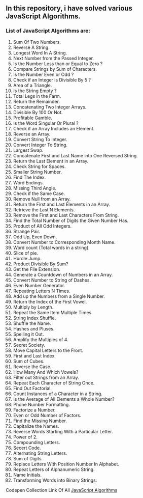 ## In this repository, i have solved various JavaScript Algorithms.

### List of JavaScript Algorithms are:

1. Sum Of Two Numbers.
1. Reverse A String.
1. Longest Word In A String.
1. Next Number from the Passed Integer.
1. Is the Number Less than or Equal to Zero ?
1. Compare Strings by Sum of Characters.
1. Is the Number Even or Odd ?
1. Check if an Integer is Divisible By 5 ?
1. Area of a Triangle.
1. Is the String Empty ?
1. Total Legs in the Farm.
1. Return the Remainder.
1. Concatenating Two Integer Arrays.
1. Divisible By 100 Or Not.
1. Profitable Gamble.
1. Is the Word Singular Or Plural ?
1. Check if an Array Includes an Element.
1. Reverse an Array.
1. Convert String To Integer.
1. Convert Integer To String.
1. Largest Swap.
1. Concatenate First and Last Name into One Reversed String.
1. Return the Last Element in an Array.
1. Check String for Spaces.
1. Smaller String Number.
1. Find The Index.
1. Word Endings.
1. Missing Third Angle.
1. Check if the Same Case.
1. Remove Null from an Array.
1. Return the First and Last Elements in an Array.
1. Retrieve the Last N Elements.
1. Remove the First and Last Characters From String.
1. Find the Total Number of Digits the Given Number Has.
1. Product of All Odd Integers.
1. Strange Pair.
1. Odd Up, Even Down.
1. Convert Number to Corresponding Month Name.
1. Word count (Total words in a string).
1. Slice of pie.
1. Hurdle Jump.
1. Product Divisible By Sum?
1. Get the File Extension.
1. Generate a Countdown of Numbers in an Array.
1. Convert Number to String of Dashes.
1. Even Number Generator.
1. Repeating Letters N Times.
1. Add up the Numbers from a Single Number.
1. Return the Index of the First Vowel.
1. Multiply by Length.
1. Repeat the Same Item Multiple Times.
1. String Index Shuffle.
1. Shuffle the Name.
1. Hashes and Pluses.
1. Spelling it Out.
1. Amplify the Multiples of 4.
1. Secret Society.
1. Move Capital Letters to the Front.
1. First and Last Index.
1. Sum of Cubes.
1. Reverse the Case.
1. How Many And Which Vowels?
1. Filter out Strings from an Array.
1. Repeat Each Character of String Once.
1. Find Out Factorial.
1. Count Instances of a Character in a String.
1. Is the Average of All Elements a Whole Number?
1. Phone Number Formatting.
1. Factorize a Number.
1. Even or Odd Number of Factors.
1. Find the Missing Number.
1. Capitalize the Names.
1. Reverse Words Starting With a Particular Letter.
1. Power of 2.
1. Compounding Letters.
1. Secert Code.
1. Alternating String Letters.
1. Sum of Digits.
1. Replace Letters With Position Number In Alphabet.
1. Repeat Letters of Alphanumeric String.
1. Name Initials.
1. Transforming Words into Binary Strings.

Codepen Collection Link Of All [JavaScript Algorithms](https://codepen.io/collection/nkwMPb/)